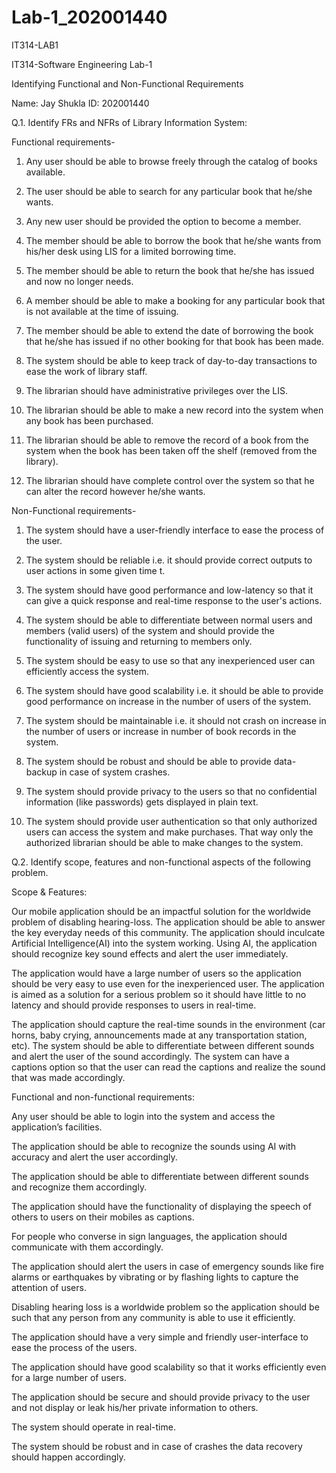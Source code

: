 # Lab-1_202001440
IT314-LAB1

IT314-Software Engineering Lab-1

Identifying Functional and Non-Functional Requirements

Name: Jay Shukla 
ID: 202001440

Q.1. Identify FRs and NFRs of Library Information System:

Functional requirements-

1. Any user should be able to browse freely through the catalog of books available.

2. The user should be able to search for any particular book that he/she wants.

3. Any new user should be provided the option to become a member.

4. The member should be able to borrow the book that he/she wants from his/her desk using LIS for a limited borrowing time.

5. The member should be able to return the book that he/she has issued and now no longer needs.

6. A member should be able to make a booking for any particular book that is not available at the time of issuing.

7. The member should be able to extend the date of borrowing the book that he/she has issued if no other booking for that book has been made.

8. The system should be able to keep track of day-to-day transactions to ease the work of library staff.

9. The librarian should have administrative privileges over the LIS.

10. The librarian should be able to make a new record into the system when any book has been purchased.

11. The librarian should be able to remove the record of a book from the system when the book has been taken off the shelf (removed from the library).

12. The librarian should have complete control over the system so that he can alter the record however he/she wants.

Non-Functional requirements-

1. The system should have a user-friendly interface to ease the process of the user.

2. The system should be reliable i.e. it should provide correct outputs to user actions in some given time t.

3. The system should have good performance and low-latency so that it can give a quick response and real-time response to the user's actions.

4. The system should be able to differentiate between normal users and members (valid users) of the system and should provide the functionality of issuing and returning to members only.

5. The system should be easy to use so that any inexperienced user can efficiently access the system.

6. The system should have good scalability i.e. it should be able to provide good performance on increase in the number of users of the system.

7. The system should be maintainable i.e. it should not crash on increase in the number of users or increase in number of book records in the system.

8. The system should be robust and should be able to provide data-backup in case of system crashes.

9. The system should provide privacy to the users so that no confidential information (like passwords) gets displayed in plain text.

10. The system should provide user authentication so that only authorized users can access the system and make purchases.
That way only the authorized librarian should be able to make changes to the system. 


Q.2. Identify scope, features and non-functional aspects of the following problem.

Scope & Features:

Our mobile application should be an impactful solution for the worldwide problem of disabling hearing-loss. The application should be able to answer the key everyday needs of this community. The application should inculcate Artificial Intelligence(AI) into the system working. Using AI, the application should recognize key sound effects and alert the user immediately. 

The application would have a large number of users so the application should be very easy to use even for the inexperienced user. The application is aimed as a solution for a serious problem so it should have little to no latency and should provide responses to users in real-time.

The application should capture the real-time sounds in the environment (car horns, baby crying, announcements made at any transportation station, etc). The system should be able to differentiate between different sounds and alert the user of the sound accordingly. The system can have a captions option so that the user can read the captions and realize the sound that was made accordingly. 

Functional and non-functional requirements:

Any user should be able to login into the system and access the application’s facilities.

The application should be able to recognize the sounds using AI with accuracy and alert the user accordingly.

The application should be able to differentiate between different sounds and recognize them accordingly.

The application should have the functionality of displaying the speech of others to users on their mobiles as captions. 

For people who converse in sign languages, the application should communicate with them accordingly. 

The application should alert the users in case of emergency sounds like fire alarms or earthquakes by vibrating or by flashing lights to capture the attention of users.

Disabling hearing loss is a worldwide problem so the application should be such that any person from any community is able to use it efficiently.

The application should have a very simple and friendly user-interface to ease the process of the users.

The application should have good scalability so that it works efficiently even for a large number of users.

The application should be secure and should provide privacy to the user and not display or leak his/her private information to others.

The system should operate in real-time.

The system should be robust and in case of crashes the data recovery should happen accordingly.

